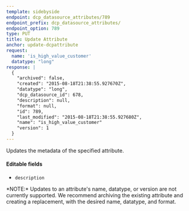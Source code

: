 ```yaml
---
template: sidebyside
endpoint: dcp_datasource_attributes/789
endpoint_prefix: dcp_datasource_attributes/
endpoint_option: 789
type: PUT
title: Update Attribute
anchor: update-dcpattribute
request:
  name: 'is_high_value_customer'
  datatype: "long"
response: |
  {
    "archived": false,
    "created": "2015-08-18T21:38:55.927670Z",
    "datatype": "long",
    "dcp_datasource_id": 678,
    "description": null,
    "format": null,
    "id": 789,
    "last_modified": "2015-08-18T21:38:55.927680Z",
    "name": "is_high_value_customer"
    "version": 1
  }
---
```

Updates the metadata of the specified attribute.

#### Editable fields
- `description`

<div class="lego-attention lego-attention--warning push--bottom">
*NOTE:* Updates to an attribute's name, datatype, or version are not currently supported. We recommend archiving the
existing attribute and creating a replacement, with the desired name, datatype, and format.
</div>
